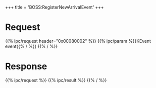 +++
title = 'BOSS:RegisterNewArrivalEvent'
+++

# Request

{{% ipc/request header="0x00080002" %}}
{{% ipc/param %}}KEvent event{{% / %}}
{{% / %}}

# Response

{{% ipc/request %}}
{{% ipc/result %}}
{{% / %}}
